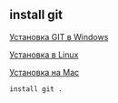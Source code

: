 ## install git
[Установка GIT в Windows](https://git-scm.com/)

[Установка в Linux](http://git-scm.com/download/linux)

[Установка на Mac](http://git-scm.com/download/mac) 

```bash=
install git .
```